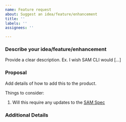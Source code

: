 ```yaml
---
name: Feature request
about: Suggest an idea/feature/enhancement
title: ''
labels: ''
assignees: ''

---
```


<!-- Make sure we don't have an existing Issue that reports the bug you are seeing (both open and closed). -->

### Describe your idea/feature/enhancement

Provide a clear description. Ex. I wish SAM CLI would [...]

### Proposal

Add details of how to add this to the product.

Things to consider:
1. Will this require any updates to the [SAM Spec](https://github.com/awslabs/serverless-application-model)

### Additional Details

